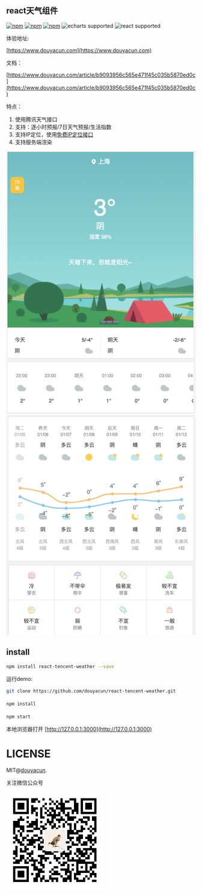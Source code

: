 
## react天气组件

 [![npm](https://img.shields.io/npm/v/react-tencent-weather)](https://www.npmjs.com/package/react-tencent-weather) [![npm](https://img.shields.io/npm/dm/react-tencent-weather)](https://www.npmjs.com/package/react-tencent-weather) [![npm](https://img.shields.io/npm/l/react-tencent-weather)](https://www.npmjs.com/package/react-tencent-weather) ![echarts supported](https://img.shields.io/badge/echarts-%5E3.0.0%20%7C%7C%20%5E4.0.0-blue.svg) ![react supported](https://img.shields.io/badge/React-%5E16.8.0-blue.svg)

体验地址:

[https://www.douyacun.com](https://www.douyacun.com)

文档：

[https://www.douyacun.com/article/b9093956c565e471f45c035b5870ed0c](https://www.douyacun.com/article/b9093956c565e471f45c035b5870ed0c)

特点：

1. 使用腾讯天气接口
2. 支持：逐小时预报/7日天气预报/生活指数
3. 支持IP定位，使用[免费IP定位接口](https://www.douyacun.com/article/a57b58a343f051cf1fb9761a31d37693)
4. 支持服务端渲染

![react腾讯天气组件](assert/image-20210107225932253.png)
![react腾讯天气组件](assert/image-20210107230116155.png)


## install

```bash
npm install react-tencent-weather --save
```

运行demo:

```bash
git clone https://github.com/douyacun/react-tencent-weather.git

npm install

npm start
```

本地浏览器打开 [http://127.0.0.1:3000](http://127.0.0.1:3000)

# LICENSE

MIT@[douyacun](https://github.com/douyacun).

关注微信公众号

![douyacun](assert/douyacun_qrcode.jpg)